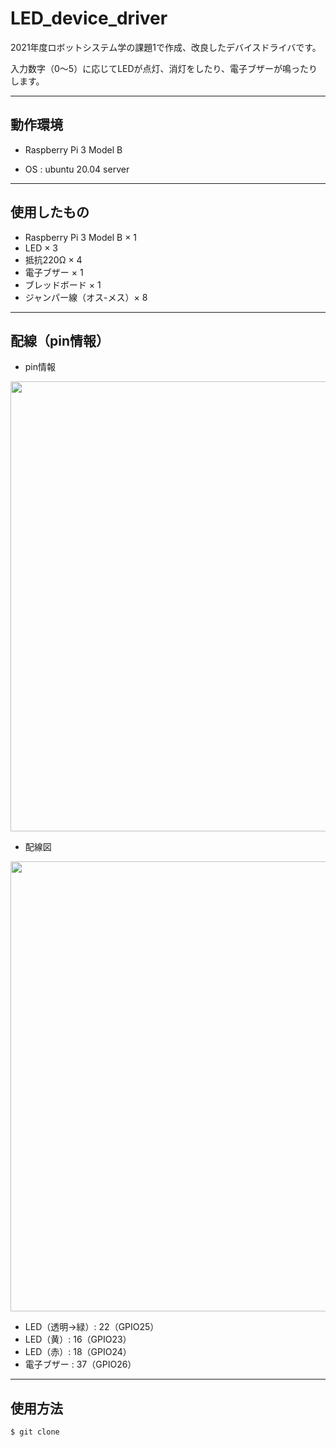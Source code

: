 # LED_device_driver
2021年度ロボットシステム学の課題1で作成、改良したデバイスドライバです。

入力数字（0～5）に応じてLEDが点灯、消灯をしたり、電子ブザーが鳴ったりします。

___


## 動作環境

- Raspberry Pi 3 Model B

- OS  :  ubuntu 20.04 server
 
___

## 使用したもの
- Raspberry Pi 3 Model B × 1
- LED × 3
- 抵抗220Ω × 4
- 電子ブザー × 1
- ブレッドボード × 1
- ジャンパー線（オス-メス）× 8
___

## 配線（pin情報）

- pin情報
<img src="https://user-images.githubusercontent.com/91650008/144731137-d5292cc5-9a97-47b5-8a50-f154af91997f.JPG" width = "720">


- 配線図

<img src = "https://user-images.githubusercontent.com/91650008/144731640-5d044429-6040-48c6-9af8-e005f0324029.JPG" width = "720">


- LED（透明→緑）:  22（GPIO25）
- LED（黄）:  16（GPIO23）
- LED（赤）:  18（GPIO24）
- 電子ブザー :  37（GPIO26）

___


## 使用方法

```
$ git clone 

